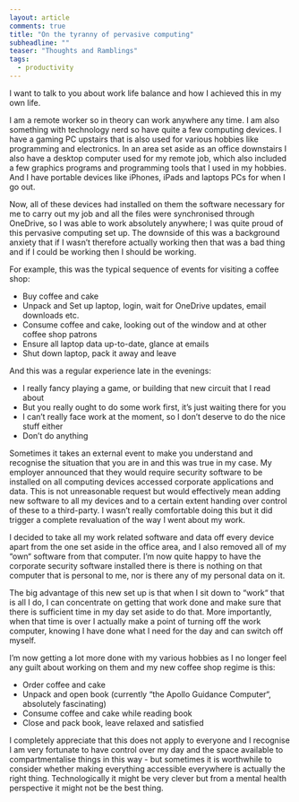 ```yaml
---
layout: article
comments: true
title: "On the tyranny of pervasive computing"
subheadline: ""
teaser: "Thoughts and Ramblings"
tags:
  - productivity
---
```

I want to talk to you about work life balance and how I achieved this in my own life.

I am a remote worker so in theory can work anywhere any time. I am also something with technology nerd so have quite a few computing devices.  I have a gaming PC upstairs that is also used for various hobbies like programming and electronics. In an area set aside as an office downstairs I also have a desktop computer used for my remote job, which also included a few graphics programs and programming tools that I used in my hobbies. And I have portable devices like iPhones, iPads and laptops PCs for when I go out.

Now, all of these devices had installed on them the software necessary for me to carry out my job and all the files were synchronised through OneDrive, so I was able to work absolutely anywhere; I was quite proud of this pervasive computing set up. The downside of this was a background anxiety that if I wasn’t therefore actually working then that was a bad thing and if I could be working then I should be working.

For example, this was the typical sequence of events for visiting a coffee shop:

*   Buy coffee and cake
*   Unpack and Set up laptop, login, wait for OneDrive updates, email downloads etc.
*   Consume coffee and cake, looking out of the window and at other coffee shop patrons
*   Ensure all laptop data up-to-date, glance at emails
*   Shut down laptop, pack it away and leave

And this was a regular experience late in the evenings:

*   I really fancy playing a game, or building that new circuit that I read about
*   But you really ought to do some work first, it’s just waiting there for you
*   I can’t really face work at the moment, so I don’t deserve to do the nice stuff either
*   Don’t do anything

Sometimes it takes an external event to make you understand and recognise the situation that you are in and this was true in my case. My employer announced that they would require security software to be installed on all computing devices accessed corporate applications and data. This is not unreasonable request but would effectively mean adding new software to all my devices and to a certain extent handing over control of these to a third-party. I wasn’t really comfortable doing this but it did trigger a complete revaluation of the way I went about my work.

I decided to take all my work related software and data off every device apart from the one set aside in the office area, and I also removed all of my “own“ software from that computer. I’m now quite happy to have the corporate security software installed there is there is nothing on that computer that is personal to me, nor is there any of my personal data on it.

The big advantage of this new set up is that when I sit down to “work“ that is all I do, I can concentrate on getting that work done and make sure that there is sufficient time in my day set aside to do that. More importantly, when that time is over I actually make a point of turning off the work computer, knowing I have done what I need for the day and can switch off myself.

I’m now getting a lot more done with my various hobbies as I no longer feel any guilt about working on them and my new coffee shop regime is this:

*   Order coffee and cake
*   Unpack and open book (currently “the Apollo Guidance Computer“, absolutely fascinating)
*   Consume coffee and cake while reading book
*   Close and pack book, leave relaxed and satisfied

I completely appreciate that this does not apply to everyone and I recognise I am very fortunate to have control over my day and the space available to compartmentalise things in this way - but sometimes it is worthwhile to consider whether making everything accessible everywhere is actually the right thing. Technologically it might be very clever but from a mental health perspective it might not be the best thing.